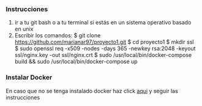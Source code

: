 ### Instrucciones

1. ir a tu git bash o a tu terminal si estás en un sistema operativo basado en unix
2. Escribir los comandos:
            $ git clone https://github.com/marianar97/proyecto1.git
            $ cd proyecto1
            $ mkdir ssl
            $ sudo openssl req -x509 -nodes -days 365 -newkey rsa:2048 -keyout ssl/nginx.key -out ssl/nginx.crt
            $ sudo /usr/local/bin/docker-compose build &&  sudo /usr/local/bin/docker-compose up

### Instalar Docker
En caso que no se tenga instalado docker haz click [aqui](https://github.com/st0263eafit/appwebArticulosNodejs/blob/master/deploy-on-docker.md) y seguir las instrucciones
